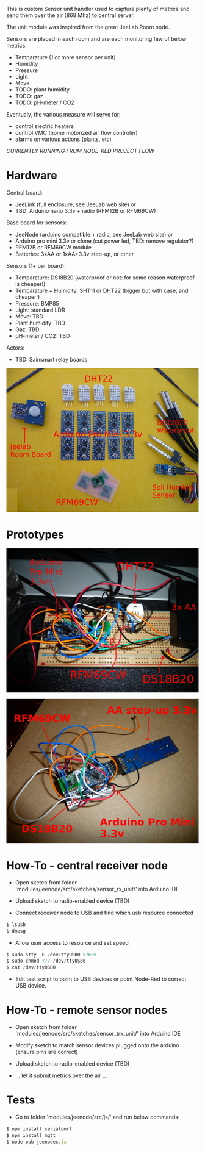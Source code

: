
This is custom Sensor unit handler used to capture plenty of metrics and send them over the air (868 Mhz) to central server.

The unit module was inspired from the great JeeLab Room node.

Sensors are placed in each room and are each monitoring few of below metrics:
* Temparature (1 or more sensor per unit)
* Humidity
* Pressure
* Light
* Move
* TODO: plant humidity
* TODO: gaz
* TODO: pH-meter / CO2

Eventualy, the various measure will serve for:
* control electric heaters
* control VMC (home motorized air flow controler)
* alarms on various actions (plants, etc)



*CURRENTLY RUNNING FROM NODE-RED PROJECT FLOW*



Hardware
========

Central board:
* JeeLink (full enclosure, see JeeLab web site)
or
* TBD: Arduino nano 3.3v + radio (RFM12B or RFM69CW)

Base board for sensors:
* JeeNode (arduino compatible + radio, see JeeLab web site)
or
* Arduino pro mini 3.3v or clone (cut power led, TBD: remove regulator?)
* RFM12B or RFM69CW module
* Batteries: 3xAA or 1xAA+3.3v step-up, or other

Sensors (1+ per board):
* Temparature: DS18B20 (waterproof or not: for some reason waterproof is cheaper!)
* Temparature + Humidity: SHT11 or DHT22 (bigger but with case, and cheaper!)
* Pressure: BMP85
* Light: standard LDR
* Move: TBD
* Plant humidity: TBD
* Gaz: TBD
* pH-meter / CO2: TBD

Actors:
* TBD: Sainsmart relay boards


![Parts](res/Arduino-parts.jpg?raw=true "Parts")


Prototypes
==========

![Sample#1](res/20150104_211827-notes.JPG?raw=true "Sample #1")

![Sample#2](res/20150104_211916-notes.JPG?raw=true "Sample #2")


How-To - central receiver node
==============================

* Open sketch from folder 'modules/jeenode/src/sketches/sensor_rx_unit/' into Arduino IDE

* Upload sketch to radio-enabled device (TBD)

* Connect receiver node to USB and find which usb resource connected

```js
$ lsusb
$ dmesg
```

* Allow user access to resource and set speed

```js
$ sudo stty -F /dev/ttyUSB0 57600
$ sudo chmod 777 /dev/ttyUSB0
$ cat /dev/ttyUSB0
```

* Edit test script to point to USB devices or point Node-Red to correct USB device.



How-To - remote sensor nodes
============================

* Open sketch from folder 'modules/jeenode/src/sketches/sensor_trx_unit/' into Arduino IDE

* Modify sketch to match sensor devices plugged onto the arduino (ensure pins are correct)

* Upload sketch to radio-enabled device (TBD)

* ... let it submit metrics over the air ...

Tests
=====

* Go to folder 'modules/jeenode/src/js/' and run below commands:


```js
$ npm install serialport
$ npm install mqtt
$ node pub-jeenodes.js
```

